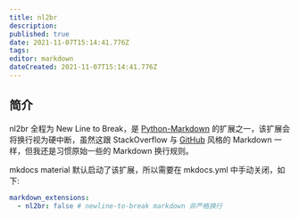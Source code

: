 ```yaml
---
title: nl2br
description: 
published: true
date: 2021-11-07T15:14:41.776Z
tags: 
editor: markdown
dateCreated: 2021-11-07T15:14:41.776Z
---
```


## 简介

nl2br 全程为 New Line to Break，是 [Python-Markdown](https://python-markdown.github.io/) 的扩展之一，该扩展会将换行视为硬中断，虽然这跟 StackOverflow 与 [GitHub](https://github.github.com/github-flavored-markdown/) 风格的 Markdown 一样，但我还是习惯原始一些的 Markdown 换行规则。

mkdocs material 默认启动了该扩展，所以需要在 mkdocs.yml 中手动关闭，如下:

```YAML
markdown_extensions: 
  - nl2br: false # newline-to-break markdown 非严格换行
```
